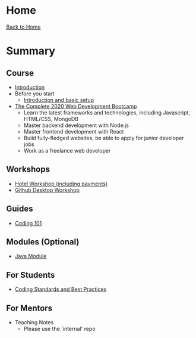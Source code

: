 # Home
[Back to Home](https://apitprogram.github.io/itprogram)

# Summary

## Course
* [Introduction](README.md)
* Before you start
    * [Introduction and basic setup](others/lesson0.md)
* [The Complete 2020 Web Development Bootcamp](https://www.udemy.com/course/the-complete-web-development-bootcamp/)
    * Learn the latest frameworks and technologies, including Javascript, HTML/CSS, MongoDB
    * Master backend development with Node.js
    * Master frontend development with React
    * Build fully-fledged websites, be able to apply for junior developer jobs
    * Work as a freelance web developer
    
## Workshops
* [Hotel Workshop (including payments)](node/week-3/workshop.md)
* [Github Desktop Workshop](others/git-desktop-workshop.md)

## Guides
* [Coding 101](others/coding-101.md)

## Modules (Optional)
* [Java Module](others/java.md)

## For Students
* [Coding Standards and Best Practices](others/coding-standards.md)

## For Mentors
* Teaching Notes
    * Please use the 'internal' repo
